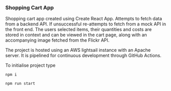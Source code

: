 ### Shopping Cart App

Shopping cart app created using Create React App. Attempts to fetch data from a backend API. If unsuccessful re-attempts to fetch from a mock API in the front end. The users selected items, their quantities and costs are stored in context and can be viewed in the cart page, along with an accompanying image fetched from the Flickr API.

The project is hosted using an AWS lightsail instance with an Apache server. It is pipelined for continuous development through GitHub Actions.

To initialise project type

```
npm i
```

```
npm run start
```
